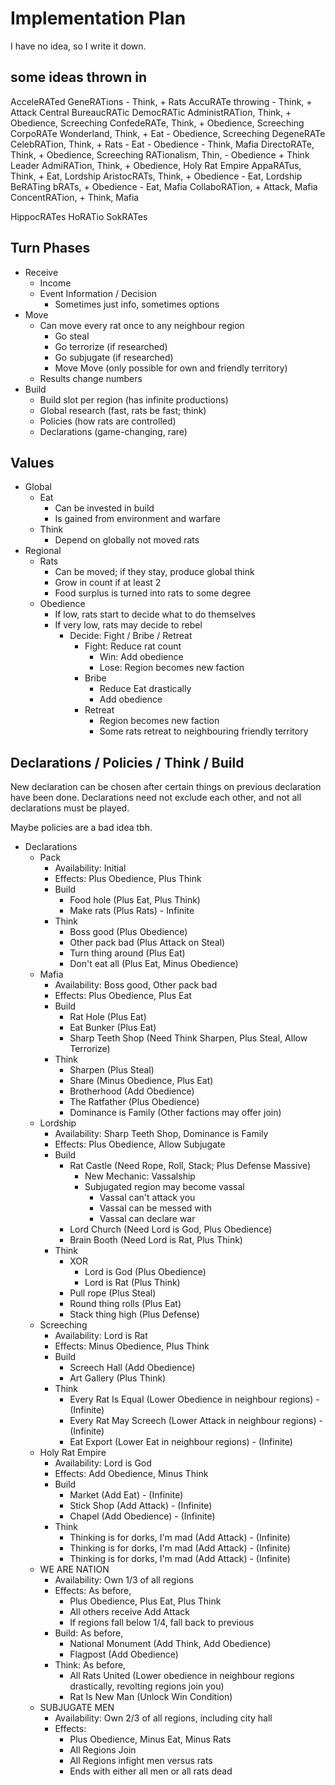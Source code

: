 # Implementation Plan

I have no idea, so I write it down.

## some ideas thrown in

AcceleRATed GeneRATions - Think, + Rats
AccuRATe throwing - Think, + Attack
Central BureaucRATic DemocRATic AdministRATion, Think, + Obedience, Screeching
ConfedeRATe, Think, + Obedience, Screeching
CorpoRATe Wonderland, Think, + Eat - Obedience, Screeching
DegeneRATe CelebRATion, Think, + Rats - Eat - Obedience - Think, Mafia
DirectoRATe, Think, + Obedience, Screeching
RATionalism, Thin, - Obedience + Think
Leader AdmiRATion, Think, + Obedience, Holy Rat Empire
AppaRATus, Think, + Eat, Lordship
AristocRATs, Think, + Obedience - Eat, Lordship
BeRATing bRATs, + Obedience - Eat, Mafia
CollaboRATion, + Attack, Mafia
ConcentRATion, + Think, Mafia

HippocRATes
HoRATio
SokRATes

## Turn Phases

* Receive
  * Income
  * Event Information / Decision
    * Sometimes just info, sometimes options
* Move
  * Can move every rat once to any neighbour region
    * Go steal
    * Go terrorize (if researched)
    * Go subjugate (if researched)
    * Move Move (only possible for own and friendly territory)
  * Results change numbers
* Build
  * Build slot per region (has infinite productions)
  * Global research (fast, rats be fast; think)
  * Policies (how rats are controlled)
  * Declarations (game-changing, rare)

## Values

* Global
  * Eat
    * Can be invested in build
    * Is gained from environment and warfare
  * Think
    * Depend on globally not moved rats
* Regional
  * Rats
    * Can be moved; if they stay, produce global think
    * Grow in count if at least 2
    * Food surplus is turned into rats to some degree
  * Obedience
    * If low, rats start to decide what to do themselves
    * If very low, rats may decide to rebel
      * Decide: Fight / Bribe / Retreat
        * Fight: Reduce rat count
          * Win: Add obedience
          * Lose: Region becomes new faction
        * Bribe
          * Reduce Eat drastically
          * Add obedience
        * Retreat
          * Region becomes new faction
          * Some rats retreat to neighbouring friendly territory

## Declarations / Policies / Think / Build

New declaration can be chosen after certain things
on previous declaration have been done. Declarations
need not exclude each other, and not all declarations
must be played.

Maybe policies are a bad idea tbh.

* Declarations
  * Pack
    * Availability: Initial
    * Effects: Plus Obedience, Plus Think
    * Build
      * Food hole (Plus Eat, Plus Think)
      * Make rats (Plus Rats) - Infinite
    * Think
      * Boss good (Plus Obedience)
      * Other pack bad (Plus Attack on Steal)
      * Turn thing around (Plus Eat)
      * Don't eat all (Plus Eat, Minus Obedience)
  * Mafia
    * Availability: Boss good, Other pack bad
    * Effects: Plus Obedience, Plus Eat
    * Build
      * Rat Hole (Plus Eat)
      * Eat Bunker (Plus Eat)
      * Sharp Teeth Shop (Need Think Sharpen, Plus Steal, Allow Terrorize)
    * Think
      * Sharpen (Plus Steal)
      * Share (Minus Obedience, Plus Eat)
      * Brotherhood (Add Obedience)
      * The Ratfather (Plus Obedience)
      * Dominance is Family (Other factions may offer join)
  * Lordship
    * Availability: Sharp Teeth Shop, Dominance is Family
    * Effects: Plus Obedience, Allow Subjugate
    * Build
      * Rat Castle (Need Rope, Roll, Stack; Plus Defense Massive)
        * New Mechanic: Vassalship
        * Subjugated region may become vassal
          * Vassal can't attack you
          * Vassal can be messed with
          * Vassal can declare war
      * Lord Church (Need Lord is God, Plus Obedience)
      * Brain Booth (Need Lord is Rat, Plus Think)
    * Think
      * XOR
        * Lord is God (Plus Obedience)
        * Lord is Rat (Plus Think)
      * Pull rope (Plus Steal)
      * Round thing rolls (Plus Eat)
      * Stack thing high (Plus Defense)
  * Screeching
    * Availability: Lord is Rat
    * Effects: Minus Obedience, Plus Think
    * Build
      * Screech Hall (Add Obedience)
      * Art Gallery (Plus Think)
    * Think
      * Every Rat Is Equal (Lower Obedience in neighbour regions) - (Infinite)
      * Every Rat May Screech (Lower Attack in neighbour regions) - (Infinite)
      * Eat Export (Lower Eat in neighbour regions) - (Infinite)
  * Holy Rat Empire
    * Availability: Lord is God
    * Effects: Add Obedience, Minus Think
    * Build
      * Market (Add Eat) - (Infinite)
      * Stick Shop (Add Attack) - (Infinite)
      * Chapel (Add Obedience) - (Infinite)
    * Think
      * Thinking is for dorks, I'm mad (Add Attack) - (Infinite)
      * Thinking is for dorks, I'm mad (Add Attack) - (Infinite)
      * Thinking is for dorks, I'm mad (Add Attack) - (Infinite)
  * WE ARE NATION
    * Availability: Own 1/3 of all regions
    * Effects: As before,
      * Plus Obedience, Plus Eat, Plus Think
      * All others receive Add Attack
      * If regions fall below 1/4, fall back to previous
    * Build: As before,
      * National Monument (Add Think, Add Obedience)
      * Flagpost (Add Obedience)
    * Think: As before,
      * All Rats United (Lower obedience in neighbour regions drastically, revolting regions join you)
      * Rat Is New Man (Unlock Win Condition)
  * SUBJUGATE MEN
    * Availability: Own 2/3 of all regions, including city hall
    * Effects:
      * Plus Obedience, Minus Eat, Minus Rats
      * All Regions Join
      * All Regions infight men versus rats
      * Ends with either all men or all rats dead
